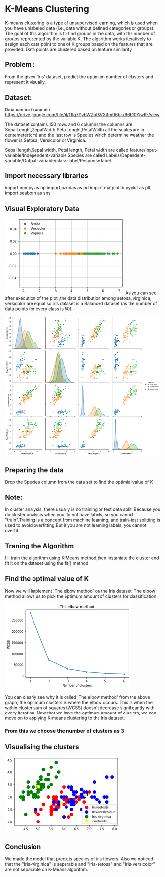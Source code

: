 # K-Means Clustering 

K-means clustering is a type of unsupervised learning, which is used when you have unlabeled data (i.e., data without defined categories or groups). The goal of this algorithm is to find groups in the data, with the number of groups represented by the variable K. The algorithm works iteratively to assign each data point to one of K groups based on the features that are provided. Data points are clustered based on feature similarity.       
       
## Problem :
   
   From the given ‘Iris’ dataset, predict the optimum number of clusters and represent it visually.
   
## Dataset:
  
   Data can be found at :  https://drive.google.com/file/d/11Iq7YvbWZbt8VXjfm06brx66b10YiwK-/view
    
The dataset contains 150 rows and 6 columns the columns are SepalLenght,SepalWidth,PetalLenght,PetalWidth all the scales are in centemeter(cm) and the last row is Species which determine weather the flower is Setosa, Versicolor or Virginica.

Sepal length,Sepal width, Petal length, Petal width are called feature/Input-variable/Independent-variable
Species are called Labels/Dependent-variable/Output-variable/class-label/Response label

## Import necessary libraries
  
 import numpy as np
 import pandas as pd
 import matplotlib.pyplot as plt
 import seaborn as sns
 
## Visual Exploratory Data
 
  <a><img src='iris.png' /></a>
As you can see after execution of the plot ,the data distribution among setosa, virginica, versicolor are equal so iris dataset is a Balanced dataset (as the number of data points for every class is 50).

  <a><img src='irisplot.png' /></a>
  
## Preparing the data
 
 Drop the Species column from the data set to find the optimial value of K
 
## Note:

In cluster analysis, there usually is no training or test data split. Because you do cluster analysis when you do not have labels, so you cannot "train".Training is a concept from machine learning, and train-test splitting is used to avoid overfitting.But if you are not learning labels, you cannot overfit.

## Traning the Algorithm

I ll train the algorithm using K-Means method,then instaniate the cluster and fit it on the dataset using the fit() method
 
## Find the optimal value of K

Now we will implement 'The elbow method' on the Iris dataset. The elbow method allows us to pick the optimum amount of clusters for classification.
 
 <a><img src='elbowplot.png' /></a>
 
You can clearly see why it is called 'The elbow method' from the above graph, the optimum clusters is where the elbow occurs. This is when the within cluster sum of squares (WCSS) doesn't decrease significantly with every iteration. Now that we have the optimum amount of clusters, we can move on to applying K-means clustering to the Iris dataset.

### From this we choose the number of clusters as 3

## Visualising the clusters

<a><img src='cluster1.png' /></a>
  
## Conclusion
  We made the model that predicts species of iris flowers. Also we noticed that the "Iris-virginica" is separable and "Iris-setosa" and "Iris-versicolor" are not separable on K-Means algorithm.
